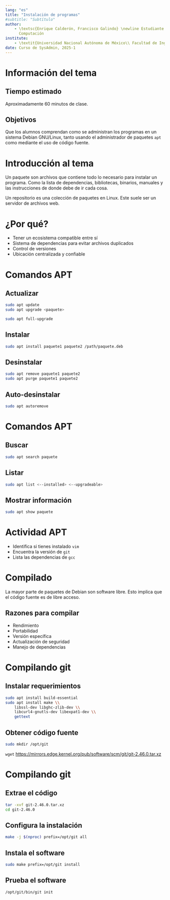 ```yaml
---
lang: "es"
title: "Instalación de programas"
#subtitle: "Subtítulo"
author:
    - \textsc{Enrique Calderón, Francisco Galindo} \newline Estudiante de Ingeniería en
      Computación
institute:
    - \textit{Universidad Nacional Autónoma de México\\ Facultad de Ingeniería}
date: Curso de SysAdmin, 2025-1
---
```


# Información del tema

## Tiempo estimado

Aproximadamente 60 minutos de clase.

## Objetivos

Que los alumnos comprendan como se administran los programas en un sistema Debian GNU/Linux, tanto usando el administrador de paquetes `apt` como mediante el uso de código fuente.

# Introducción al tema

Un paquete son archivos que contiene todo lo necesario para instalar un programa. Como la lista de dependencias, bibliotecas, binarios, manuales y las instrucciones de donde debe de ir cada cosa.

Un repositorio es una colección de paquetes en Linux. Este suele ser un servidor de archivos web.

# ¿Por qué?

- Tener un ecosistema compatible entre sí
- Sistema de dependencias para evitar archivos duplicados
- Control de versiones
- Ubicación centralizada y confiable

# Comandos APT

## Actualizar

```sh
sudo apt update
sudo apt upgrade <paquete>

sudo apt full-upgrade
```

## Instalar

```sh
sudo apt install paquete1 paquete2 /path/paquete.deb
```

## Desinstalar

```sh
sudo apt remove paquete1 paquete2
sudo apt purge paquete1 paquete2
```

## Auto-desinstalar

```sh
sudo apt autoremove
```

# Comandos APT

## Buscar

```sh
sudo apt search paquete
```

## Listar

```sh
sudo apt list <--installed> <--upgradeable>
```

## Mostrar información

```sh
sudo apt show paquete
```

# Actividad APT

- Identifica si tienes instalado `vim`
- Encuentra la versión de `git`
- Lista las dependencias de `gcc`

# Compilado

La mayor parte de paquetes de Debian son software libre. Esto implica que el código fuente es de libre acceso.

## Razones para compilar

- Rendimiento
- Portabilidad
- Versión específica
- Actualización de seguridad
- Manejo de dependencias

# Compilando git

## Instalar requerimientos

```sh
sudo apt install build-essential
sudo apt install make \\
    libssl-dev libghc-zlib-dev \\
    libcurl4-gnutls-dev libexpat1-dev \\
    gettext
```

## Obtener código fuente

```sh
sudo mkdir /opt/git
```
`wget` https://mirrors.edge.kernel.org/pub/software/scm/git/git-2.46.0.tar.xz

# Compilando git

## Extrae el código

```sh
tar -xvf git-2.46.0.tar.xz
cd git-2.46.0
```

## Configura la instalación

```sh
make -j $(nproc) prefix=/opt/git all
```

## Instala el software

```sh
sudo make prefix=/opt/git install
```

## Prueba el software

```sh
/opt/git/bin/git init
```
